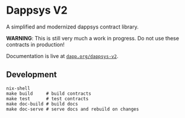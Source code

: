 # Dappsys V2

A simplified and modernized dappsys contract library.

**WARNING**: This is still very much a work in progress. Do not use these contracts in production!

Documentation is live at [`dapp.org/dappsys-v2`](https://dapp.org.uk/dappsys-v2).

## Development

```
nix-shell
make build     # build contracts
make test      # test contracts
make doc-build # build docs
make doc-serve # serve docs and rebuild on changes
```
